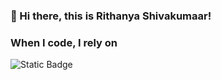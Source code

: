 ### 👋 Hi there, this is Rithanya Shivakumaar!

<h3>When I code, I rely on</h3>
<img alt="Static Badge" src="https://img.shields.io/badge/Python-blue">



